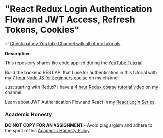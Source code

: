 # "React Redux Login Authentication Flow and JWT Access, Refresh Tokens, Cookies"

✅ [Check out my YouTube Channel with all of my tutorials](https://www.youtube.com/DaveGrayTeachesCode).

**Description:**

This repository shares the code applied during the [YouTube Tutorial](https://youtu.be/-JJFQ9bkUbo). 

Build the backend REST API that I use for authentication in this tutorial with my [7 hour Node JS for Beginners course](https://youtu.be/f2EqECiTBL8) on my channel.

Just starting with Redux? I have a [4 hour Redux course tutorial video](https://youtu.be/NqzdVN2tyvQ) on my channel.  

Learn about JWT Authentication Flow and React in my [React Login Series](https://www.youtube.com/playlist?list=PL0Zuz27SZ-6PRCpm9clX0WiBEMB70FWwd).

### Academic Honesty

**DO NOT COPY FOR AN ASSIGNMENT** - Avoid plagiargism and adhere to the spirit of this [Academic Honesty Policy](https://www.freecodecamp.org/news/academic-honesty-policy/).
